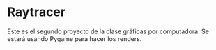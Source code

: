 # Raytracer
Este es el segundo proyecto de la clase gráficas por computadora. Se estará usando Pygame para hacer los renders.